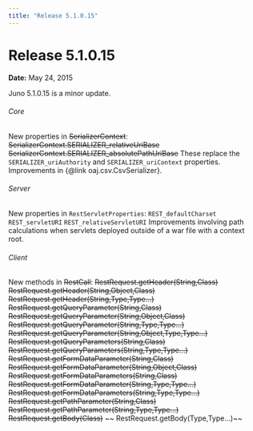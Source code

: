 ```yaml
---
title: "Release 5.1.0.15"
---
```


# Release 5.1.0.15

**Date:** May 24, 2015

Juno 5.1.0.15 is a minor update.
###### Core
New properties in ~~SerializerContext~~:
~~SerializerContext.SERIALIZER_relativeUriBase~~
~~SerializerContext.SERIALIZER_absolutePathUriBase~~
These replace the `SERIALIZER_uriAuthority` and `SERIALIZER_uriContext` properties.
Improvements in \{@link oaj.csv.CsvSerializer\}.
###### Server
New properties in `RestServletProperties`:
`REST_defaultCharset`
`REST_servletURI`
`REST_relativeServletURI`
Improvements involving path calculations when servlets deployed outside of a war file with a context root.
###### Client
New methods in ~~RestCall~~:
~~RestRequest.getHeader(String,Class)~~
~~RestRequest.getHeader(String,Object,Class)~~
~~RestRequest.getHeader(String,Type,Type...)~~
~~RestRequest.getQueryParameter(String,Class)~~
~~RestRequest.getQueryParameter(String,Object,Class)~~
~~RestRequest.getQueryParameter(String,Type,Type...)~~
~~RestRequest.getQueryParameter(String,Object,Type,Type...)~~
~~RestRequest.getQueryParameters(String,Class)~~
~~RestRequest.getQueryParameters(String,Type,Type...)~~
~~RestRequest.getFormDataParameter(String,Class)~~
~~RestRequest.getFormDataParameter(String,Object,Class)~~
~~RestRequest.getFormDataParameters(String,Class)~~
~~RestRequest.getFormDataParameter(String,Type,Type...)~~
~~RestRequest.getFormDataParameters(String,Type,Type...)~~
~~RestRequest.getPathParameter(String,Class)~~
~~RestRequest.getPathParameter(String,Type,Type...)~~
~~RestRequest.getBody(Class)~~
~~ RestRequest.getBody(Type,Type...)~~